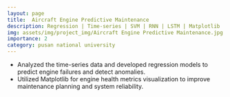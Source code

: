 ```yaml
---
layout: page
title:  Aircraft Engine Predictive Maintenance
description: Regression | Time-series | SVM | RNN | LSTM | Matplotlib
img: assets/img/project_img/Aircraft Engine Predictive Maintenance.jpg
importance: 2
category: pusan national university
---
```


* Analyzed the time-series data and developed regression models to predict engine failures and detect anomalies.
* Utilized Matplotlib for engine health metrics visualization to improve maintenance planning and system reliability.
